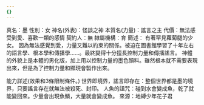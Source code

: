 ```yaml
---
{}
---
```

真名：墨
性別：女
神名(外表)：怪談之神
本質名(力量)：謠言之主
代價：無法感受到愛、喜歡一類的感情
契約人：無
隸屬機構：育
簡述：
有著罕見蘿蔔腿的少女。
因為無法感覺到愛，力量又難以約束的關係。被迫在圖書館學習了十年左右的語言學、根本學和傳播學......。最終變得十分擅長控制力量和傳播謠言。
神體的外貌上是本體的男化版，加上用以控制力量的墨色顏料。雖然根本就不需要表現出來，但是為了控制力量和顯現會製作出來。

能力詳述(效果和3條限制條件。)
世界即境界，謠言即存在：整個世界都是墨的境界，只要謠言存在就無法被殺死、封印。
人魚的詛咒：碰到水會變成魚，乾了就能變回來。少量會出現魚鱗，大量就會變成魚。
來源：地縛少年花子君